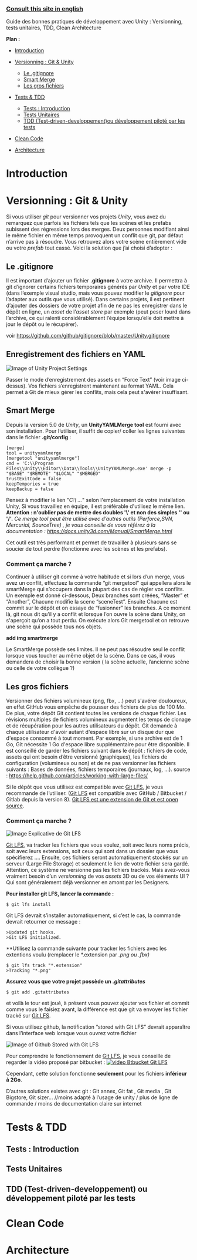 ### [Consult this site in english](https://jaayap.github.io/Unity_Best_Practices/)

Guide des bonnes pratiques de développement avec Unity : Versionning, tests unitaires, TDD, Clean Architecture

__Plan :__
- [Introduction](#introduction)
- [Versionning : Git & Unity](#versionning--git--unity)
  - [Le .gitignore](#le-gitignore)
  - [Smart Merge](#smart-merge)
  - [Les gros fichiers](#les-gros-fichiers)
        
- [Tests & TDD](#tests-&-tdd)
  - [Tests : Introduction](#tests--introduction)
  - [Tests Unitaires](#tests-unitaires)
  - [TDD (Test-driven-developpement)ou développement piloté par les tests](#tdd-test-driven-developpement-ou-développement-piloté-par-les-tests)
        
- [Clean Code](#clean-code)
- [Architecture](#architecture)


# Introduction

# Versionning : Git & Unity

Si vous utiliser *git* pour versionner vos projets *Unity*, vous avez du remarquez que parfois les fichiers tels que les scènes et les prefabs subissent des régressions lors des merges. Deux personnes modifiant ainsi le même fichier en même temps provoquent un conflit que git, par défaut n’arrive pas à résoudre. Vous retrouvez alors votre scène entièrement vide ou votre *prefab* tout cassé. 
Voici la solution que j’ai choisi d’adopter : 

## Le .gitignore

Il est important d’ajouter un fichier **.gitignore** à votre archive. Il permettra à git d’ignorer certains fichiers temporaires générés par *Unity* et par votre IDE (dans l’exemple visual studio, mais vous pouvez modifier le *gitignore* pour l’adapter aux outils que vous utilisé). Dans certains projets, il est pertinent d’ajouter des dossiers de votre projet afin de ne pas les enregistrer dans le dépôt en ligne, un *asset* de l’*asset store* par exemple (peut peser lourd dans l’archive, ce qui ralenti considérablement l’équipe lorsqu’elle doit mettre à jour le dépôt ou le récupérer).

voir https://github.com/github/gitignore/blob/master/Unity.gitignore

## Enregistrement des fichiers en YAML

![Image of Unity Project Settings](https://s3.amazonaws.com/gamasutra/UnityVersionControlSettings.png)

Passer le mode d’enregistrement des assets en “Force Text” (voir image ci-dessus). Vos fichiers s’enregistrent maintenant au format YAML.
Cela permet à Git de mieux gérer les conflits, mais cela peut s'avérer insuffisant.

## Smart Merge

Depuis la version 5.0 de *Unity*, un **UnityYAMLMerge tool** est fourni avec son installation. Pour l’utiliser, il suffit de copier/ coller les lignes suivantes dans le fichier **.git/config** :

```
[merge]
tool = unityyamlmerge
[mergetool "unityyamlmerge"]
cmd = 'C:\\Program Files\\Unity\\Editor\\Data\\Tools\\UnityYAMLMerge.exe' merge -p "$BASE" "$REMOTE" "$LOCAL" "$MERGED"
trustExitCode = false
keepTempories = true
keepBackup = false
```

Pensez à modifier le lien "*C:\\ ...*" selon l'emplacement de votre installation Unity, Si vous travaillez en équipe, il est préférable d'utilisez le même lien.
**Attention : n'oublier pas de mettre des doubles '\\' et non des simples '\' ou '/'.**
*Ce merge tool peut être utilisé avec d’autres outils (Perforce,SVN, Mercurial, SourceTree) , je vous conseille de vous référez à la documentation : https://docs.unity3d.com/Manual/SmartMerge.html*

Cet outil est très performant et permet de travailler à plusieurs sans se soucier de tout perdre (fonctionne avec les scènes et les prefabs).

### Comment ça marche ?

Continuer à utiliser git comme à votre habitude et si lors d’un merge, vous avez un conflit, effectuez la commande “git mergetool” qui appellera alors le smartMerge qui s’occupera dans la plupart des cas de régler vos conflits. Un exemple est donné ci-dessous, Deux branches sont créées, “Master” et “Another”, Chacune modifie la scene “sceneTest”. Ensuite Chacune est commit sur le dépôt et on essaye de “fusionner” les branches. A ce moment là, git nous dit qu’il y a conflit et lorsque l’on ouvre la scène dans Unity, on s'aperçoit qu’on a tout perdu. On exécute alors Git mergetool et on retrouve une scène qui possède tous nos objets.

**add img smartmerge**

Le SmartMerge possède ses limites. Il ne peut pas résoudre seul le conflit lorsque vous toucher au même objet de la scène. Dans ce cas, il vous demandera de choisir la bonne version ( la scène actuelle, l’ancienne scène ou celle de votre collègue ?)

## Les gros fichiers

Versionner des fichiers volumineux (png, fbx, …) peut s'avérer douloureux, en effet GitHub vous empêche de pousser des fichiers de plus de 100 Mo. De plus, votre dépôt Git contient toutes les versions de chaque fichier. Les révisions multiples de fichiers volumineux augmentent les temps de clonage et de récupération pour les autres utilisateurs du dépôt.
Git demande à chaque utilisateur d'avoir autant d'espace libre sur un disque dur que d'espace consommé à tout moment. Par exemple, si une archive est de 1 Go, Git nécessite 1 Go d'espace libre supplémentaire pour être disponible. Il est conseillé de garder les fichiers suivant dans le dépôt : fichiers de code, assets qui ont besoin d’être versionné (graphiques), les fichiers de configuration (volumineux ou non) et de ne pas versionner les fichiers suivants : Bases de données, fichiers temporaires (journaux, log, …). 
source : https://help.github.com/articles/working-with-large-files/

Si le dépôt que vous utilisez est compatible avec [Git LFS](https://git-lfs.github.com/), je vous recommande de l’utiliser. ([Git LFS](https://git-lfs.github.com/) est compatible avec GitHub / Bitbucket / Gitlab depuis la version 8). [Git LFS est une extension de Git et est open source](https://github.com/git-lfs/git-lfs?utm_source=gitlfs_site&utm_medium=repo_link&utm_campaign=gitlfs).


### Comment ça marche ?

![Image Explicative de Git LFS](https://raw.githubusercontent.com/jaayap/Unity_Best_Practices/master/Img/image9.png?token=AHjeDpsdDG7nmpaEzQkxpTVyQp2cHdTmks5bWG9nwA%3D%3D)

[Git LFS](https://git-lfs.github.com/), va tracker les fichiers que vous voulez, soit avec leurs noms précis, soit avec leurs extensions, soit ceux qui sont dans un dossier que vous spécifierez …. Ensuite, ces fichiers seront automatiquement stockés sur un serveur (Large File Storage) et seulement le lien de votre fichier sera gardé. Attention, ce système ne versionne pas les fichiers trackés. Mais avez-vous vraiment besoin d’un *versionning* de vos *assets* 3D ou de vos éléments UI ? Qui sont généralement déjà versionner en amont par les Designers.

**Pour installer git LFS, lancer la commande :**
```
$ git lfs install
```
Git LFS  devrait s’installer automatiquement, si c’est le cas, la commande devrait retourner ce message :
```
>Updated git hooks.
>Git LFS initialized.
```
**Utilisez la commande suivante pour tracker les fichiers avec les extentions voulu (remplacer le *.extension par *.png ou *.fbx)**
```
$ git lfs track "*.extension" 
>Tracking "*.png"
```

**Assurez vous que votre projet possède un *.gitattributes***

```
$ git add .gitattributes
```
et voilà le tour est joué, à présent vous pouvez ajouter vos fichier et commit comme vous le faisiez avant, la différence est que git va envoyer les fichier tracké sur [Git LFS](https://git-lfs.github.com/).

Si vous utilisez github, la notification “stored with Git LFS” devrait apparaître dans l’interface web lorsque vous ouvrez votre fichier

![Image of Github Stored with Git LFS](https://raw.githubusercontent.com/jaayap/Unity_Best_Practices/master/Img/image7.png?token=AHjeDnlpMeQpTc27ikncn_j53g50GMEOks5bWG4gwA%3D%3D)

Pour comprendre le fonctionnement de [Git LFS](https://git-lfs.github.com/), je vous conseille de regarder la vidéo proposé par bitbucket : [![video Btbucket Git LFS](http://img.youtube.com/vi/9gaTargV5BY/0.jpg)](http://www.youtube.com/watch?v=9gaTargV5BY "Git LFS explain")

Cependant, cette solution fonctionne **seulement** pour les fichiers **inférieur à 2Go**.

D’autres solutions existes avec git : Git annex, Git fat , Git media , Git Bigstore, Git sizer… //moins adapté à l’usage de unity / plus de ligne de commande / moins de documentation claire sur internet


# Tests & TDD
## Tests : Introduction
## Tests Unitaires
## TDD (Test-driven-developpement) ou développement piloté par les tests
# Clean Code
# Architecture
